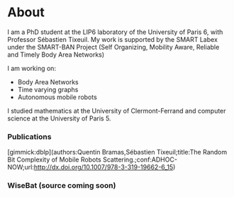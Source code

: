 About
=====

I am a PhD student at the LIP6 laboratory of the University of Paris 6, with Professor Sébastien Tixeuil.  My work is supported by the SMART Labex under the SMART-BAN Project (Self Organizing, Mobility Aware, Reliable and Timely Body Area Networks)

I am working on:

 - Body Area Networks
 - Time varying graphs
 - Autonomous mobile robots

I studied mathematics at the University of Clermont-Ferrand and computer science at the University of Paris 5.


### Publications

[gimmick:dblp](authors:Quentin Bramas,Sébastien Tixeuil;title:The Random Bit Complexity of Mobile Robots Scattering.;conf:ADHOC-NOW;url:http://dx.doi.org/10.1007/978-3-319-19662-6_15)

### WiseBat (source coming soon)
